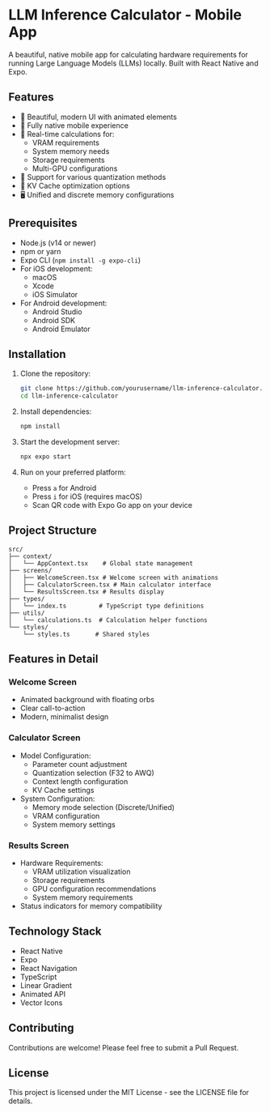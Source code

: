 # LLM Inference Calculator - Mobile App

A beautiful, native mobile app for calculating hardware requirements for running Large Language Models (LLMs) locally. Built with React Native and Expo.

## Features

- 🎨 Beautiful, modern UI with animated elements
- 📱 Fully native mobile experience
- 🧮 Real-time calculations for:
  - VRAM requirements
  - System memory needs
  - Storage requirements
  - Multi-GPU configurations
- 🔄 Support for various quantization methods
- 💾 KV Cache optimization options
- 🖥️ Unified and discrete memory configurations

## Prerequisites

- Node.js (v14 or newer)
- npm or yarn
- Expo CLI (`npm install -g expo-cli`)
- For iOS development:
  - macOS
  - Xcode
  - iOS Simulator
- For Android development:
  - Android Studio
  - Android SDK
  - Android Emulator

## Installation

1. Clone the repository:
   ```bash
   git clone https://github.com/yourusername/llm-inference-calculator.git
   cd llm-inference-calculator
   ```

2. Install dependencies:
   ```bash
   npm install
   ```

3. Start the development server:
   ```bash
   npx expo start
   ```

4. Run on your preferred platform:
   - Press `a` for Android
   - Press `i` for iOS (requires macOS)
   - Scan QR code with Expo Go app on your device

## Project Structure

```
src/
├── context/
│   └── AppContext.tsx    # Global state management
├── screens/
│   ├── WelcomeScreen.tsx # Welcome screen with animations
│   ├── CalculatorScreen.tsx # Main calculator interface
│   └── ResultsScreen.tsx # Results display
├── types/
│   └── index.ts         # TypeScript type definitions
├── utils/
│   └── calculations.ts  # Calculation helper functions
└── styles/
    └── styles.ts       # Shared styles
```

## Features in Detail

### Welcome Screen
- Animated background with floating orbs
- Clear call-to-action
- Modern, minimalist design

### Calculator Screen
- Model Configuration:
  - Parameter count adjustment
  - Quantization selection (F32 to AWQ)
  - Context length configuration
  - KV Cache settings
- System Configuration:
  - Memory mode selection (Discrete/Unified)
  - VRAM configuration
  - System memory settings

### Results Screen
- Hardware Requirements:
  - VRAM utilization visualization
  - Storage requirements
  - GPU configuration recommendations
  - System memory requirements
- Status indicators for memory compatibility

## Technology Stack

- React Native
- Expo
- React Navigation
- TypeScript
- Linear Gradient
- Animated API
- Vector Icons

## Contributing

Contributions are welcome! Please feel free to submit a Pull Request.

## License

This project is licensed under the MIT License - see the LICENSE file for details. 
